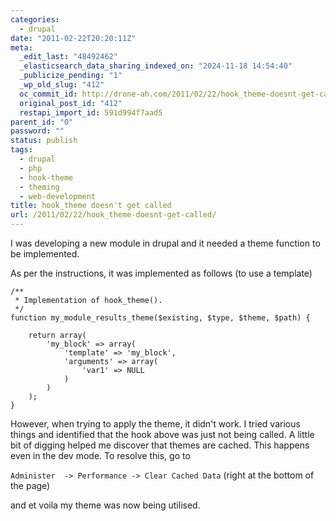 ```yaml
---
categories:
  - drupal
date: "2011-02-22T20:20:11Z"
meta:
  _edit_last: "48492462"
  _elasticsearch_data_sharing_indexed_on: "2024-11-18 14:54:40"
  _publicize_pending: "1"
  _wp_old_slug: "412"
  oc_commit_id: http://drone-ah.com/2011/02/22/hook_theme-doesnt-get-called/1298406012
  original_post_id: "412"
  restapi_import_id: 591d994f7aad5
parent_id: "0"
password: ""
status: publish
tags:
  - drupal
  - php
  - hook-theme
  - theming
  - web-development
title: hook_theme doesn't get called
url: /2011/02/22/hook_theme-doesnt-get-called/
---
```


I was developing a new module in drupal and it needed a theme function to be
implemented.

As per the instructions, it was implemented as follows (to use a template)

```phg
/**
 * Implementation of hook_theme().
 */
function my_module_results_theme($existing, $type, $theme, $path) {

    return array(
        'my_block' => array(
            'template' => 'my_block',
            'arguments' => array(
                'var1' => NULL
            )
        )
    );
}
```

However, when trying to apply the theme, it didn't work. I tried various things
and identified that the hook above was just not being called. A little bit of
digging helped me discover that themes are cached. This happens even in the dev
mode. To resolve this, go to

`Administer  -> Performance -> Clear Cached Data` (right at the bottom of the
page)

and et voila my theme was now being utilised.
